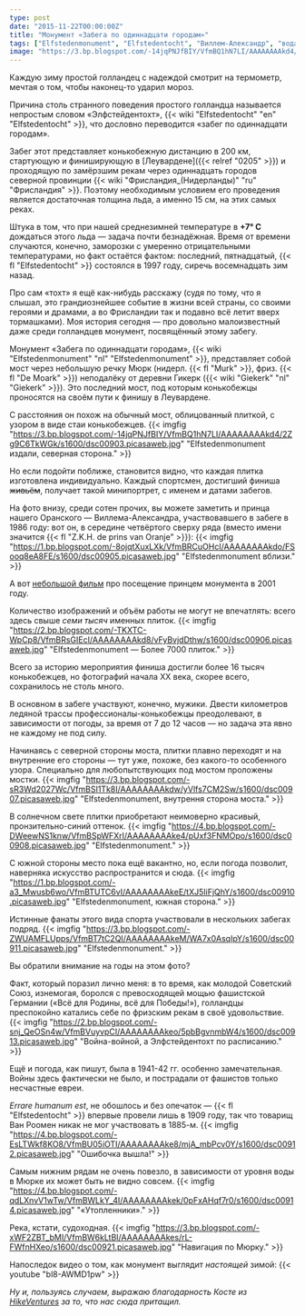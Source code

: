 ```yaml
---
type: post
date: "2015-11-22T00:00:00Z"
title: "Монумент «Забега по одиннадцати городам»"
tags: ["Elfstedenmonument", "Elfstedentocht", "Виллем-Александр", "вода", "интересное", "коньки", "лёд", "Леуварден", "мост", "Нидерланды", "спорт", "Фрисландия"]
image: "https://3.bp.blogspot.com/-14jqPNJfBIY/VfmBQ1hN7LI/AAAAAAAAkd4/2Zg9C6TkWGk/s1600/dsc00903.picasaweb.jpg"
---
```


Каждую зиму простой голландец с надеждой смотрит на термометр, мечтая о том, чтобы наконец-то ударил мороз.

Причина столь странного поведения простого голландца называется непростым словом «Элфстейдентохт», {{< wiki "Elfstedentocht" "en" "Elfstedentocht" >}}, что дословно переводится «забег по одиннадцати городам».

<!--more-->

Забег этот представляет конькобежную дистанцию в 200 км, стартующую и финиширующую в [Леувардене]({{< relref "0205" >}}) и проходящую по замёрзшим рекам через одиннадцать городов северной провинции {{< wiki "Фрисландия_(Нидерланды)" "ru" "Фрисландия" >}}. Поэтому необходимым условием его проведения является достаточная толщина льда, а именно 15 см, на этих самых реках.

Штука в том, что при нашей среднезимней температуре в **+7° C** дождаться этого льда — задача почти безнадёжная. Время от времени случаются, конечно, заморозки с умеренно отрицательными температурами, но факт остаётся фактом: последний, пятнадцатый, {{< fl "Elfstedentocht" >}} состоялся в 1997 году, сиречь восемнадцать зим назад.

Про сам «тохт» я ещё как-нибудь расскажу (судя по тому, что я слышал, это грандиознейшее событие в жизни всей страны, со своими героями и драмами, а во Фрисландии так и подавно всё летит вверх тормашками). Моя история сегодня — про довольно малоизвестный даже среди голландцев монумент, посвящённый этому забегу.

Монумент «Забега по одиннадцати городам», {{< wiki "Elfstedenmonument" "nl" "Elfstedenmonument" >}}, представляет собой мост через небольшую речку Мюрк (нидерл. {{< fl "Murk" >}}, фриз. {{< fl "De Moark" >}}) неподалёку от деревни Гикерк ({{< wiki "Giekerk" "nl" "Giekerk" >}}). Это последний мост, под которым конькобежцы проносятся на своём пути к финишу в Леувардене.

С расстояния он похож на обычный мост, облицованный плиткой, с узором в виде стаи конькобежцев.
{{< imgfig "https://3.bp.blogspot.com/-14jqPNJfBIY/VfmBQ1hN7LI/AAAAAAAAkd4/2Zg9C6TkWGk/s1600/dsc00903.picasaweb.jpg" "Elfstedenmonument издали, северная сторона." >}}

Но если подойти поближе, становится видно, что каждая плитка изготовлена индивидуально. Каждый спортсмен, достигший финиша ~~живьём~~, получает такой минипортрет, с именем и датами забегов.

На фото внизу, среди сотен прочих, вы можете заметить и принца нашего Оранского — Виллема-Александра, участвовавшего в забеге в 1986 году: вот он, в середине четвёртого сверху ряда (вместо имени значится {{< fl "Z.K.H. de prins van Oranje" >}}):
{{< imgfig "https://1.bp.blogspot.com/-8ojqtXuxLXk/VfmBRCuOHcI/AAAAAAAAkdo/FSooq8eA8FE/s1600/dsc00905.picasaweb.jpg" "Elfstedenmonument вблизи." >}}

А вот [небольшой фильм](https://www.youtube.com/watch?v=6bqPgFaD1jc) про посещение принцем монумента в 2001 году.

Количество изображений и объём работы не могут не впечатлять: всего здесь свыше *семи тысяч* именных плиток.
{{< imgfig "https://2.bp.blogspot.com/-TKXTC-WpCp8/VfmBRsGIEcI/AAAAAAAAkd8/vFyBvjdDthw/s1600/dsc00906.picasaweb.jpg" "Elfstedenmonument — Более 7000 плиток." >}}

Всего за историю мероприятия финиша достигли более 16 тысяч конькобежцев, но фотографий начала XX века, скорее всего, сохранилось не столь много.

В основном в забеге участвуют, конечно, мужики. Двести километров ледяной трассы профессионалы-конькобежцы преодолевают, в зависимости от погоды, за время от 7 до 12 часов — но задача эта явно не каждому не под силу.

Начинаясь с северной стороны моста, плитки плавно переходят и на внутренние его стороны — тут уже, похоже, без какого-то особенного узора. Специально для любопытствующих под мостом проложены мостки.
{{< imgfig "https://3.bp.blogspot.com/-sR3Wd2027Wc/VfmBSI1Tk8I/AAAAAAAAkdw/yVlfs7CM2Sw/s1600/dsc00907.picasaweb.jpg" "Elfstedenmonument, внутрення сторона моста." >}}

В солнечном свете плитки приобретают неимоверно красивый, пронзительно-синий оттенок.
{{< imgfig "https://4.bp.blogspot.com/-DWeewNS1knw/VfmBSpWFXrI/AAAAAAAAke4/pUxf3FNMOpo/s1600/dsc00908.picasaweb.jpg" "Elfstedenmonument." >}}

С южной стороны место пока ещё вакантно, но, если погода позволит, наверняка искусство распространится и сюда.
{{< imgfig "https://1.bp.blogspot.com/-a3_Mwusb6wo/VfmBTUTC6vI/AAAAAAAAkeE/tXJ5IiFjQhY/s1600/dsc00910.picasaweb.jpg" "Elfstedenmonument, южная сторона." >}}

Истинные фанаты этого вида спорта участвовали в нескольких забегах подряд.
{{< imgfig "https://3.bp.blogspot.com/-ZWUAMFLUpps/VfmBT7tC2QI/AAAAAAAAkeM/WA7x0AsqIpY/s1600/dsc00911.picasaweb.jpg" "Elfstedenmonument." >}}

Вы обратили внимание на годы на этом фото?

Факт, который поразил лично меня: в то время, как молодой Советский Союз, изнемогая, боролся с превосходящей мощью фашистской Германии («Всё для Родины, всё для Победы!»), голландцы преспокойно катались себе по фризским рекам в своё удовольствие.
{{< imgfig "https://2.bp.blogspot.com/-snj_QeOSn4w/VfmBVuyvpCI/AAAAAAAAkeo/5pbBgvnmbW4/s1600/dsc00913.picasaweb.jpg" "Война-войной, а Элфстейдентохт по расписанию." >}}

Ещё и погода, как пишут, была в 1941-42 гг. особенно замечательная. Войны здесь фактически не было, и пострадали от фашистов только несчастные евреи.

*Errare humanum est*, не обошлось и без опечаток — {{< fl "Elfstedentocht" >}} впервые провели лишь в 1909 году, так что товарищ Ван Роомен никак не мог участвовать в 1885-м.
{{< imgfig "https://4.bp.blogspot.com/-EsLTWkf8KO8/VfmBU05iOTI/AAAAAAAAke8/mjA_mbPcv0Y/s1600/dsc00912.picasaweb.jpg" "Ошибочка вышла!" >}}

Самым нижним рядам не очень повезло, в зависимости от уровня воды в Мюрке их может быть не видно совсем.
{{< imgfig "https://4.bp.blogspot.com/-qdLXnvV1wTw/VfmBWLkY_4I/AAAAAAAAkek/0pFxAHqf7r0/s1600/dsc00914.picasaweb.jpg" "«Утопленники»." >}}

Река, кстати, судоходная.
{{< imgfig "https://3.bp.blogspot.com/-xWF2ZBT_bMI/VfmBW6kLtBI/AAAAAAAAkes/rL-FWfnHXeo/s1600/dsc00921.picasaweb.jpg" "Навигация по Мюрку." >}}

Напоследок видео о том, как монумент выглядит *настоящей* зимой:
{{< youtube "bl8-AWMD1pw" >}}

*Ну и, пользуясь случаем, выражаю благодарность Косте из [HikeVentures](http://www.hikeventures.com/) за то, что нас сюда притащил.*
